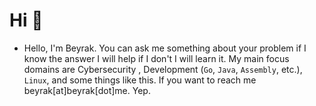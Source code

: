 <!-- 
[![Typing SVG](https://readme-typing-svg.herokuapp.com?font=Cooper+Black&color=F0513FFF&size=30&center=true&vCenter=true&width=1000&height=30&lines=I'm+Cyber+Security+Researcher;I'm+Mobile+developer;Always+try+to+learn+new+things)](https://git.io/typing-svg) -->

#   Hi 👋

- Hello, I'm Beyrak. You can ask me something about your problem if I know the answer I will help if I don't I will learn it. My main focus domains are Cybersecurity , Development (`Go`, `Java`, `Assembly`, etc.), `Linux`, and some things like this. If you want to reach me beyrak[at]beyrak[dot]me. Yep.

